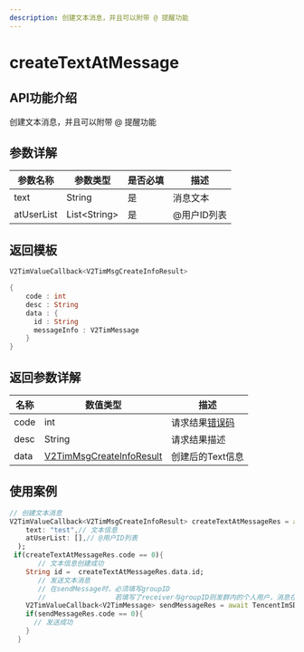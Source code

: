 ```yaml
---
description: 创建文本消息，并且可以附带 @ 提醒功能
---
```


# createTextAtMessage

## API功能介绍

创建文本消息，并且可以附带 @ 提醒功能

## 参数详解

| 参数名称       | 参数类型          | 是否必填 | 描述      |
| ---------- | ------------- | ---- | ------- |
| text       | String        | 是    | 消息文本    |
| atUserList | List\<String> | 是    | @用户ID列表 |

## 返回模板

```dart
V2TimValueCallback<V2TimMsgCreateInfoResult>

{
    code : int
    desc : String
    data : {
      id : String
      messageInfo : V2TimMessage
    }
}
```

## 返回参数详解

| 名称   | 数值类型                                                          | 描述                                                             |
| ---- | ------------------------------------------------------------- | -------------------------------------------------------------- |
| code | int                                                           | 请求结果[错误码](https://cloud.tencent.com/document/product/269/1671) |
| desc | String                                                        | 请求结果描述                                                         |
| data | [V2TimMsgCreateInfoResult](../../class/v2timsdklistener-1.md) | 创建后的Text信息                                                     |

## 使用案例  &#x20;

```dart
// 创建文本消息
V2TimValueCallback<V2TimMsgCreateInfoResult> createTextAtMessageRes = await TencentImSDKPlugin.v2TIMManager.getMessageManager().createTextAtMessage(
    text: "test",// 文本信息
    atUserList: [],// @用户ID列表
  );
 if(createTextAtMessageRes.code == 0){
       // 文本信息创建成功
    String id =  createTextAtMessageRes.data.id;
       // 发送文本消息
       // 在sendMessage时，必须填写groupID
       //                 若填写了receiver与groupID则发群内的个人用户，消息在群聊中显示，只有指定receiver能看见
    V2TimValueCallback<V2TimMessage> sendMessageRes = await TencentImSDKPlugin.v2TIMManager.getMessageManager().sendMessage(id: id, receiver: "userID", groupID: "groupID");
    if(sendMessageRes.code == 0){
      // 发送成功
    }
  }
```
